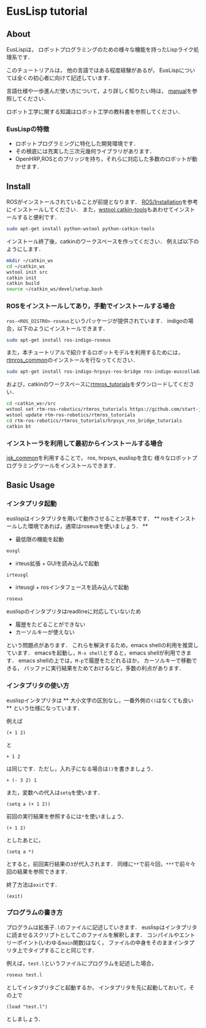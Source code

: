 # EusLisp tutorial

## About

EusLispは，
ロボットプログラミングのための様々な機能を持ったLispライク処理系です．

このチュートリアルは，
他の言語ではある程度経験があるが，
EusLispについては全くの初心者に向けて記述しています．

言語仕様や一歩進んだ使い方について，より詳しく知りたい時は，
[manual]を参照してください．

ロボット工学に関する知識はロボット工学の教科書を参照してください．

[manual]: http://euslisp.github.io/jskeus/jmanual.html


### EusLispの特徴

- ロボットプログラミングに特化した開発環境です．
- その根底には充実した三次元幾何ライブラリがあります．
- OpenHRP,ROSとのブリッジを持ち，それらに対応した多数のロボットが動かせます．


## Install

ROSがインストールされていることが前提となります．
[ROS/Installation]を参考にインストールしてください．
また，[wstool],[catkin-tools]もあわせてインストールすると便利です．

```bash
sudo apt-get install python-wstool python-catkin-tools
```

インストール終了後，catkinのワークスペースを作ってください．
例えば以下のようにします．

```bash
mkdir ~/catkin_ws
cd ~/catkin_ws
wstool init src
catkin init
catkin build
source ~/catkin_ws/devel/setup.bash
```

### ROSをインストールしてあり，手動でインストールする場合

`ros-<ROS_DISTRO>-roseus`というパッケージが提供されています．
indigoの場合，以下のようにインストールできます．

```bash
sudo apt-get install ros-indigo-roseus
```

また，本チュートリアルで紹介するロボットモデルを利用するためには，
[rtmros_common]のインストールを行なってください．

```bash
sudo apt-get install ros-indigo-hrpsys-ros-bridge ros-indigo-euscollada ros-indigo-pr2eus
```

および，catkinのワークスペースに[rtmros_tutorials]をダウンロードしてください．
```bash
cd <catkin_ws>/src
wstool set rtm-ros-robotics/rtmros_tutorials https://github.com/start-jsk/rtmros_tutorials.git --git
wstool update rtm-ros-robotics/rtmros_tutorials
cd rtm-ros-robotics/rtmros_tutorials/hrpsys_ros_bridge_tutorials
catkin bt
```
[ROS/Installation]: http://wiki.ros.org/ROS/Installation
[wstool]: http://wiki.ros.org/wstool
[catkin-tools]: https://catkin-tools.readthedocs.org/en/latest/
[rtmros_common]: http://wiki.ros.org/rtmros_common/Tutorials/WorkingWithEusLisp
[rtmros_tutorials]: https://github.com/start-jsk/rtmros_tutorials


### インストーラを利用して最初からインストールする場合

[jsk_common]を利用することで，
ros, hrpsys, euslispを含む
様々なロボットプログラミングツールをインストールできます．

[jsk_common]: https://github.com/jsk-ros-pkg/jsk_common


## Basic Usage

### インタプリタ起動

euslispはインタプリタを用いて動作させることが基本です．
** rosをインストールした環境であれば，通常はroseusを使いましょう． **

- 最低限の機能を起動

```bash
eusgl
```

- irteus拡張 + GUIを読み込んで起動

```bash
irteusgl
```

- irteusgl + rosインタフェースを読み込んで起動

```bash
roseus
```

euslispのインタプリタはreadlineに対応していないため

- 履歴をたどることができない
- カーソルキーが使えない

という問題点があります．
これらを解決するため，emacs shellの利用を推奨しています．
emacsを起動し，`M-x shell`とすると，emacs shellが利用できます．
emacs shellの上では，`M-p`で履歴をたどれるほか，
カーソルキーで移動できる，
バッファに実行結果をためておけるなど，多数の利点があります．


### インタプリタの使い方

euslispインタプリタは
** 大小文字の区別なし，一番外側の`()`はなくても良い **
という仕様になっています．

例えば

```
(+ 1 2)
```

と

```
+ 1 2
```

は同じです．ただし，入れ子になる場合は`()`を書きましょう．

```
+ (- 3 2) 1
```

また，変数への代入は`setq`を使います．

```
(setq a (+ 1 2))
```

前回の実行結果を参照するには`*`を使いましょう．

```
(+ 1 2)
```

としたあとに，

```
(setq a *)
```

とすると，前回実行結果の`3`が代入されます．
同様に`**`で前々回，`***`で前々々回の結果を参照できます．


終了方法は`exit`です．

```
(exit)
```


### プログラムの書き方

プログラムは拡張子`.l`のファイルに記述していきます．
euslispはインタプリタに読ませるスクリプトとしてこのファイルを解釈します．
コンパイルやエントリーポイント(いわゆる`main`関数)はなく，
ファイルの中身をそのままインタプリタ上でタイプすることと同じです．

例えば，`test.l`というファイルにプログラムを記述した場合，

```bash
roseus test.l
```

としてインタプリタごと起動するか，
インタプリタを先に起動しておいて，その上で
```
(load "test.l")
```

としましょう．
